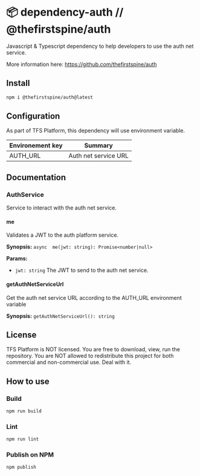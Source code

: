 
# 📦 dependency-auth // @thefirstspine/auth

Javascript & Typescript dependency to help developers to use the auth net service.

More information here: <https://github.com/thefirstspine/auth>

## Install

```bash
npm i @thefirstspine/auth@latest
```

## Configuration

As part of TFS Platform, this dependency will use environment variable.

| Environement key | Summary |
|-|-|
| AUTH_URL | Auth net service URL |

## Documentation

### AuthService

Service to interact with the auth net service.

#### me

Validates a JWT to the auth platform service.

**Synopsis:** `async  me(jwt: string): Promise<number|null>`

**Params:**

- `jwt: string` The JWT to send to the auth net service.

#### getAuthNetServiceUrl

Get the auth net service URL according to the AUTH_URL environment variable

**Synopsis:** `getAuthNetServiceUrl(): string`

## License

TFS Platform is NOT licensed. You are free to download, view, run the repository. You are NOT allowed to redistribute this project for both commercial and non-commercial use. Deal with it.

## How to use

### Build

```bash
npm run build
```

### Lint

```bash
npm run lint
```

### Publish on NPM

```bash
npm publish
```
